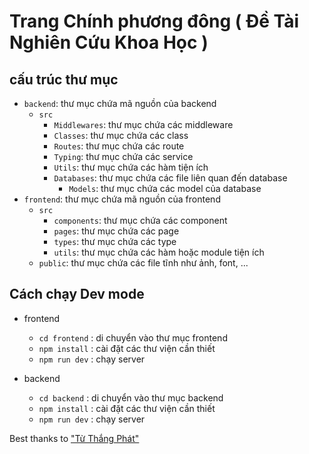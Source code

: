 # Trang Chính phương đông ( Đề Tài Nghiên Cứu Khoa Học )

## cấu trúc thư mục

- `backend`: thư mục chứa mã nguồn của backend
     - `src`
        - `Middlewares`: thư mục chứa các middleware
        - `Classes`: thư mục chứa các class
        - `Routes`: thư mục chứa các route
        - `Typing`: thư mục chứa các service
        - `Utils`: thư mục chứa các hàm tiện ích
        - `Databases`: thư mục chứa các file liên quan đến database
            - `Models`: thư mục chứa các model của database
- `frontend`: thư mục chứa mã nguồn của frontend
    - `src`
        - `components`: thư mục chứa các component
        - `pages`: thư mục chứa các page
        - `types`: thư mục chứa các type
        - `utils`: thư mục chứa các hàm hoặc module tiện ích
    - `public`: thư mục chứa các file tĩnh như ảnh, font, ...

## Cách chạy Dev mode

- frontend
    - `cd frontend` : di chuyển vào thư mục frontend
    - `npm install` : cài đặt các thư viện cần thiết
    - `npm run dev` : chạy server

- backend
    - `cd backend`  : di chuyển vào thư mục backend
    - `npm install` : cài đặt các thư viện cần thiết
    - `npm run dev` : chạy server

Best thanks to ["Từ Thắng Phát"](https://github.com/phatdev12)
